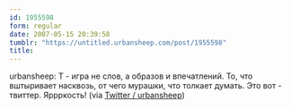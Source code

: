 ```yaml
---
id: 1955598
form: regular
date: 2007-05-15 20:39:58
tumblr: "https://untitled.urbansheep.com/post/1955598"
title:
---
```


<p>urbansheep: Т - игра не слов, а образов и впечатлений. То, что вштыривает насквозь, от чего мурашки, что толкает думать. Это вот - твиттер. Яррркость! (via <a href="http://twitter.com/urbansheep/statuses/65078422">Twitter / urbansheep</a>)</p>

